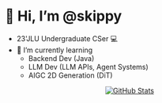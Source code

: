 # 👋 Hi, I’m @skippy
- 23'JLU Undergraduate CSer 💻
- 🌱 I’m currently learning
  - Backend Dev (Java)
  - LLM Dev (LLM APIs, Agent Systems)
  - AIGC 2D Generation (DiT)


<p align="center">
  <a href="https://github.com/skippy-404">
    <img src="https://pixel-profile.vercel.app/api/github-stats?username=skippy-404&theme=journey" alt="GitHub Stats" />
  </a>
</p


<!---
skippy-404/skippy-404 is a ✨ special ✨ repository because its `README.md` (this file) appears on your GitHub profile.
You can click the Preview link to take a look at your changes.
--->
